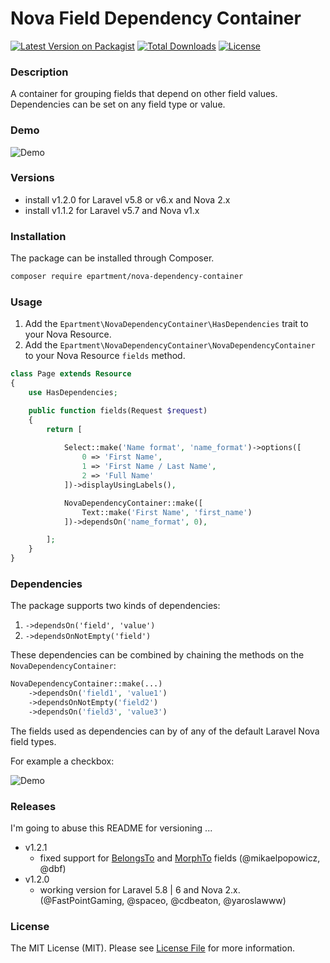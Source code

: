 # Nova Field Dependency Container

[![Latest Version on Packagist](https://img.shields.io/packagist/v/epartment/nova-dependency-container.svg)](https://packagist.org/packages/epartment/nova-dependency-container)
[![Total Downloads](https://img.shields.io/packagist/dt/epartment/nova-dependency-container.svg)](https://packagist.org/packages/epartment/nova-dependency-container)
[![License](https://img.shields.io/packagist/l/epartment/nova-dependency-container.svg)](https://github.com/epartment/nova-dependency-container/blob/master/LICENSE.md)

### Description

A container for grouping fields that depend on other field values. Dependencies can be set on any field type or value.

### Demo

![Demo](https://raw.githubusercontent.com/epartment/nova-dependency-container/master/docs/demo.gif)


### Versions

 - install v1.2.0 for Laravel v5.8 or v6.x and Nova 2.x
 - install v1.1.2 for Laravel v5.7 and Nova v1.x

### Installation

The package can be installed through Composer.

```bash
composer require epartment/nova-dependency-container
```

### Usage

1. Add the `Epartment\NovaDependencyContainer\HasDependencies` trait to your Nova Resource.
2. Add the `Epartment\NovaDependencyContainer\NovaDependencyContainer` to your Nova Resource `fields` method.

```php
class Page extends Resource
{
    use HasDependencies;

    public function fields(Request $request)
    {
        return [
            
            Select::make('Name format', 'name_format')->options([
                0 => 'First Name',
                1 => 'First Name / Last Name',
                2 => 'Full Name'
            ])->displayUsingLabels(),

            NovaDependencyContainer::make([
                Text::make('First Name', 'first_name')
            ])->dependsOn('name_format', 0),

        ];
    }
}
```

### Dependencies

The package supports two kinds of dependencies:

1. `->dependsOn('field', 'value')`
2. `->dependsOnNotEmpty('field')`

These dependencies can be combined by chaining the methods on the `NovaDependencyContainer`:

```php
NovaDependencyContainer::make(...)
    ->dependsOn('field1', 'value1')
    ->dependsOnNotEmpty('field2')
    ->dependsOn('field3', 'value3')
```

The fields used as dependencies can by of any of the default Laravel Nova field types.

For example a checkbox:

![Demo](https://raw.githubusercontent.com/epartment/nova-dependency-container/master/docs/demo-2.gif)

### Releases

I'm going to abuse this README for versioning ...

 - v1.2.1
   - fixed support for [BelongsTo](https://nova.laravel.com/docs/1.0/resources/relationships.html#belongsto) and [MorphTo](https://nova.laravel.com/docs/1.0/resources/relationships.html#morphto) fields (@mikaelpopowicz, @dbf)
 - v1.2.0 
   - working version for Laravel 5.8 | 6 and Nova 2.x. (@FastPointGaming, @spaceo, @cdbeaton, @yaroslawww)

### License

The MIT License (MIT). Please see [License File](https://github.com/epartment/nova-dependency-container/blob/master/LICENSE.md) for more information.
